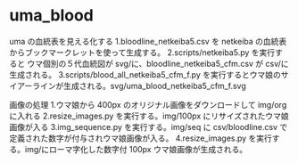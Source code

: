 # uma_blood

uma の血統表を見える化する
1.bloodline_netkeiba5.csv を netkeiba の血統表からブックマークレットを使って生成する。
2.scripts/netkeiba5.py を実行すると ウマ個別の５代血統図が svg/に、bloodline_netkeiba5_cfm.csv が csv/に生成される。
3.scripts/blood_all_netkeiba5_cfm_f.py を実行するとウマ娘のサイアーラインが生成される。svg/uma_blood_netkeiba5_cfm_f.svg

画像の処理 1.ウマ娘から 400px のオリジナル画像をダウンロードして img/org に入れる
2.resize_images.py を実行する。img/100px にリサイズされたウマ娘画像が入る
3.img_sequence.py を実行する。img/seq に csv/bloodline.csv で定義された数字が付与されウマ娘画像が入る。
4.resize_images.py を実行する。img/にローマ字化した数字付 100px ウマ娘画像が生成される。
